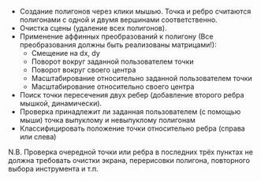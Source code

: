 - Создание полигонов через клики мышью. Точка и ребро считаются полигонами с одной и двумя вершинами соответственно.
- Очистка сцены (удаление всех полигонов).
- Применение аффинных преобразований к полигону (Все преобразования должны быть реализованы матрицами!):
    - Смещение на dx, dy
    - Поворот вокруг заданной пользователем точки
    - Поворот вокруг своего центра
    - Масштабирование относительно заданной пользователем точки
    - Масштабирование относительно своего центра
- Поиск точки пересечения двух ребер (добавление второго ребра мышкой, динамически).
- Проверка принадлежит ли заданная пользователем (с помощью мыши) точка выпуклому и невыпуклому полигонам
- Классифицировать положение точки относительно ребра (справа или слева)

N.B. Проверка очередной точки или ребра в последних трёх пунктах не должна требовать очистки экрана, перерисовки полигона, повторного выбора инструмента и т.п.